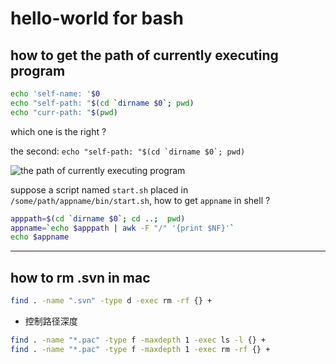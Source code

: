 # hello-world for bash

## how to get the path of currently executing program

``` bash
echo 'self-name: '$0
echo "self-path: "$(cd `dirname $0`; pwd)
echo "curr-path: "$(pwd)
```
which one is the right ?

the second: ``echo "self-path: "$(cd `dirname $0`; pwd)``

![the path of currently executing program](https://cloud.githubusercontent.com/assets/23731186/20923692/b053f34e-bbe8-11e6-99fc-8544c35040dc.png)

suppose a script named ``start.sh`` placed in ``/some/path/appname/bin/start.sh``, how to get ``appname`` in shell ?

``` bash
apppath=$(cd `dirname $0`; cd ..;  pwd)
appname=`echo $apppath | awk -F "/" '{print $NF}'`
echo $appname
```
---


## how to rm .svn in mac

``` bash
find . -name ".svn" -type d -exec rm -rf {} +
```


- 控制路径深度

``` bash
find . -name "*.pac" -type f -maxdepth 1 -exec ls -l {} +
find . -name "*.pac" -type f -maxdepth 1 -exec rm -rf {} +
```
